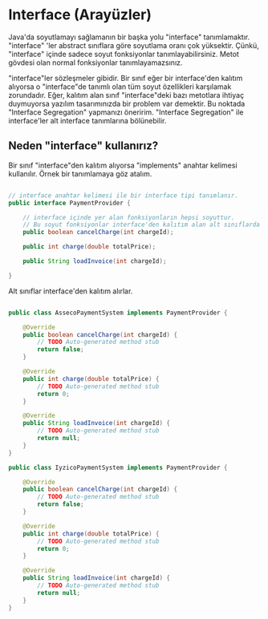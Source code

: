 # Interface (Arayüzler)

Java'da soyutlamayı sağlamanın bir başka yolu "interface" tanımlamaktır. "interface" 'ler abstract sınıflara göre soyutlama oranı çok yüksektir. Çünkü, "interface" içinde sadece soyut fonksiyonlar tanımlayabilirsiniz. Metot gövdesi olan normal fonksiyonlar tanımlayamazsınız.

"interface"ler sözleşmeler gibidir. Bir sınıf eğer bir interface'den kalıtım alıyorsa o "interface"de tanımlı olan tüm soyut özellikleri karşılamak zorundadır. Eğer, kalıtım alan sınıf "interface"deki bazı metotlara ihtiyaç duymuyorsa yazılım tasarımınızda bir problem var demektir. Bu noktada "Interface Segregation" yapmanızı öneririm. "Interface Segregation" ile interface'ler alt interface tanımlarına bölünebilir.

## Neden "interface" kullanırız?

Bir sınıf "interface"den kalıtım alıyorsa "implements" anahtar kelimesi kullanılır. Örnek bir tanımlamaya göz atalım.

```java

// interface anahtar kelimesi ile bir interface tipi tanımlanır.
public interface PaymentProvider {

	// interface içinde yer alan fonksiyonların hepsi soyuttur.
	// Bu soyut fonksiyonlar interface'den kalıtım alan alt sınıflarda doldurulur.
	public boolean cancelCharge(int chargeId);

	public int charge(double totalPrice);

	public String loadInvoice(int chargeId);

}

```
Alt sınıflar interface'den kalıtım alırlar.

```java

public class AssecoPaymentSystem implements PaymentProvider {

	@Override
	public boolean cancelCharge(int chargeId) {
		// TODO Auto-generated method stub
		return false;
	}

	@Override
	public int charge(double totalPrice) {
		// TODO Auto-generated method stub
		return 0;
	}

	@Override
	public String loadInvoice(int chargeId) {
		// TODO Auto-generated method stub
		return null;
	}
}

public class IyzicoPaymentSystem implements PaymentProvider {

	@Override
	public boolean cancelCharge(int chargeId) {
		// TODO Auto-generated method stub
		return false;
	}

	@Override
	public int charge(double totalPrice) {
		// TODO Auto-generated method stub
		return 0;
	}

	@Override
	public String loadInvoice(int chargeId) {
		// TODO Auto-generated method stub
		return null;
	}
}
```